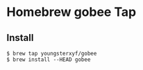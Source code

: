# Homebrew gobee Tap

## Install

```
$ brew tap youngsterxyf/gobee
$ brew install --HEAD gobee
```
